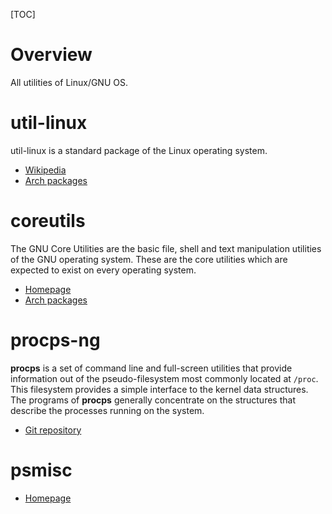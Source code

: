 [TOC]

# Overview
All utilities of Linux/GNU OS.

# util-linux
util-linux is a standard package of the Linux operating system.

- [Wikipedia](https://en.wikipedia.org/wiki/Util-linux)
- [Arch packages](https://www.archlinux.org/packages/core/x86_64/util-linux/)

# coreutils
The GNU Core Utilities are the basic file, shell and text manipulation utilities of the GNU operating system.
These are the core utilities which are expected to exist on every operating system.

- [Homepage](http://www.gnu.org/software/coreutils/coreutils.html)
- [Arch packages](https://www.archlinux.org/packages/core/x86_64/coreutils/)

# procps-ng
**procps** is a set of command line and full-screen utilities that provide information out of the pseudo-filesystem most commonly located at `/proc`. This filesystem provides a simple interface to the kernel data structures. The programs of **procps** generally concentrate on the structures that describe the processes running on the system.

- [Git repository](https://gitlab.com/procps-ng/procps)

# psmisc
- [Homepage](http://psmisc.sourceforge.net/index.html)
